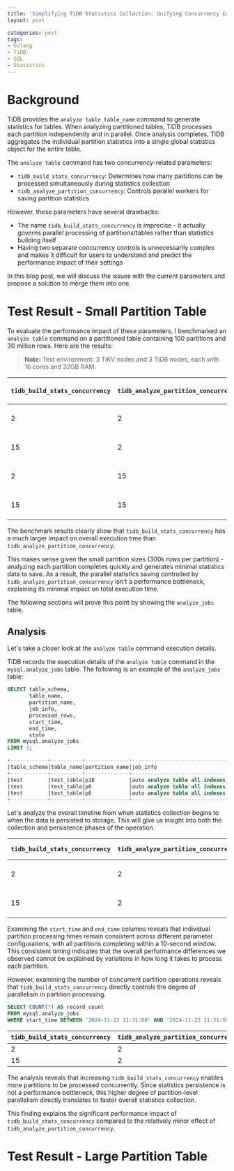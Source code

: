 ```yaml
---
title: 'Simplifying TiDB Statistics Collection: Unifying Concurrency Controls'
layout: post

categories: post
tags:
- Golang
- TiDB
- SQL
- Statistics
---
```


# Background

TiDB provides the `analyze table table_name` command to generate statistics for tables. When analyzing partitioned tables, TiDB processes each partition independently and in parallel. Once analysis completes, TiDB aggregates the individual partition statistics into a single global statistics object for the entire table.

The `analyze table` command has two concurrency-related parameters:

- `tidb_build_stats_concurrency`: Determines how many partitions can be processed simultaneously during statistics collection
- `tidb_analyze_partition_concurrency`: Controls parallel workers for saving partition statistics

However, these parameters have several drawbacks:

- The name `tidb_build_stats_concurrency` is imprecise - it actually governs parallel processing of partitions/tables rather than statistics building itself
- Having two separate concurrency controls is unnecessarily complex and makes it difficult for users to understand and predict the performance impact of their settings

In this blog post, we will discuss the issues with the current parameters and propose a solution to merge them into one.

# Test Result - Small Partition Table

To evaluate the performance impact of these parameters, I benchmarked an `analyze table` command on a partitioned table containing 100 partitions and 30 million rows. Here are the results:

> **Note:** Test environment: 3 TiKV nodes and 3 TiDB nodes, each with 16 cores and 32GB RAM.

| `tidb_build_stats_concurrency` | `tidb_analyze_partition_concurrency` | `analyze table` Time |
|--------------------------------|--------------------------------------|----------------------|
| 2                              | 2                                    | 6 min 8.61 sec       |
| 15                             | 2                                    | 2 min 55.71 sec      |
| 2                              | 15                                   | 6 min 4.41 sec       |
| 15                             | 15                                   | 2 min 26.63 sec      |

The benchmark results clearly show that `tidb_build_stats_concurrency` has a much larger impact on overall execution time than `tidb_analyze_partition_concurrency`.

This makes sense given the small partition sizes (300k rows per partition) - analyzing each partition completes quickly and generates minimal statistics data to save. As a result, the parallel statistics saving controlled by `tidb_analyze_partition_concurrency` isn't a performance bottleneck, explaining its minimal impact on total execution time.

The following sections will prove this point by showing the `analyze_jobs` table.

## Analysis

Let's take a closer look at the `analyze table` command execution details.

TiDB records the execution details of the `analyze table` command in the `mysql.analyze_jobs` table. The following is an example of the `analyze_jobs` table:

```sql
SELECT table_schema,
       table_name,
       partition_name,
       job_info,
       processed_rows,
       start_time,
       end_time,
       state
FROM mysql.analyze_jobs
LIMIT 3;

+------------+----------+--------------+-------------------------------------------------------------------------------------------------------------+--------------+-------------------+-------------------+--------+
|table_schema|table_name|partition_name|job_info                                                                                                     |processed_rows|start_time         |end_time           |state   |
+------------+----------+--------------+-------------------------------------------------------------------------------------------------------------+--------------+-------------------+-------------------+--------+
|test        |test_table|p18           |auto analyze table all indexes, columns id, part_id with 256 buckets, 100 topn, 1 samplerate                 |413000        |2024-11-18 15:53:04|2024-11-18 15:53:05|finished|
|test        |test_table|p6            |auto analyze table all indexes, columns id, part_id with 256 buckets, 100 topn, 0.2722772277227723 samplerate|425000        |2024-11-18 15:53:05|2024-11-18 15:53:06|finished|
|test        |test_table|p0            |auto analyze table all indexes, columns id, part_id with 256 buckets, 100 topn, 0.2736318407960199 samplerate|434000        |2024-11-18 15:53:05|2024-11-18 15:53:06|finished|
+------------+----------+--------------+-------------------------------------------------------------------------------------------------------------+--------------+-------------------+-------------------+--------+

```

Let's analyze the overall timeline from when statistics collection begins to when the data is persisted to storage. This will give us insight into both the collection and persistence phases of the operation.

| `tidb_build_stats_concurrency` | `tidb_analyze_partition_concurrency` | partition | Start Time          | End Time            |
|--------------------------------|--------------------------------------|-----------|---------------------|---------------------|
| 2                              | 2                                    | p18       | 2024-11-22 11:31:27 | 2024-11-22 11:31:36 |
| 15                             | 2                                    | p18       | 2024-11-22 12:37:35 | 2024-11-22 12:38:14 |



Examining the `start_time` and `end_time` columns reveals that individual partition processing times remain consistent across different parameter configurations, with all partitions completing within a 10-second window. This consistent timing indicates that the overall performance differences we observed cannot be explained by variations in how long it takes to process each partition.

However, examining the number of concurrent partition operations reveals that `tidb_build_stats_concurrency` directly controls the degree of parallelism in partition processing.

```sql
SELECT COUNT(*) AS record_count
FROM mysql.analyze_jobs
WHERE start_time BETWEEN '2024-11-22 11:31:00' AND '2024-11-22 11:31:59';
```

| `tidb_build_stats_concurrency` | `tidb_analyze_partition_concurrency` | record_count |
|--------------------------------|--------------------------------------|--------------|
| 2                              | 2                                    | 20           |
| 15                             | 2                                    | 29           |


The analysis reveals that increasing `tidb_build_stats_concurrency` enables more partitions to be processed concurrently. Since statistics persistence is not a performance bottleneck, this higher degree of partition-level parallelism directly translates to faster overall statistics collection.

This finding explains the significant performance impact of `tidb_build_stats_concurrency` compared to the relatively minor effect of `tidb_analyze_partition_concurrency`.

# Test Result - Large Partition Table


